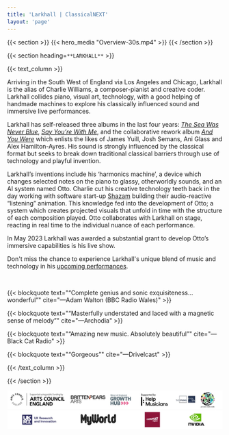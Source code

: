 ```yaml
---
title: 'Larkhall | ClassicalNEXT'
layout: 'page'
---
```


{{< section >}}
    {{< hero_media "Overview-30s.mp4" >}}
{{< /section >}}

{{< section heading=`**LARKHALL**` >}}

{{< text_column >}}

Arriving in the South West of England via Los Angeles and Chicago, Larkhall is the alias of Charlie Williams, a composer-pianist and creative coder. Larkhall collides piano, visual art, technology, with a good helping of handmade machines to explore his classically influenced sound and immersive live performances. 

Larkhall has self-released three albums in the last four years: [*The Sea Was Never Blue*](/works), [*Say You’re With Me*](/works), and the collaborative rework album [*And You Were*](/works) which enlists the likes of James Yuill, Josh Semans, Ani Glass and Alex Hamilton-Ayres. His sound is strongly influenced by the classical format but seeks to break down traditional classical barriers through use of technology and playful invention.

Larkhall’s inventions include his ‘harmonics machine’, a device which changes selected notes on the piano to glassy, otherworldly sounds, and an AI system named Otto.  Charlie cut his creative technology teeth back in the day working with software start-up [Shazam](https://www.shazam.com/home) building their audio-reactive “listening” animation. This knowledge fed into the development of Otto; a system which creates projected visuals that unfold in time with the structure of each composition played. Otto collaborates with Larkhall on stage, reacting in real time to the individual nuance of each performance.

In May 2023 Larkhall was awarded a substantial grant to develop Otto’s immersive capabilities is his live show. 

Don't miss the chance to experience Larkhall's unique blend of music and technology in his [upcoming performances](/concerts).

<br>

{{< blockquote text="“Complete genius and sonic exquisiteness… wonderful”" cite="—Adam Walton (BBC Radio Wales)" >}}

{{< blockquote text="“Masterfully understated and laced with a magnetic sense of melody”" cite="—Archodia" >}}

{{< blockquote text="“Amazing new music. Absolutely beautiful”" cite="—Black Cat Radio" >}}

{{< blockquote text="“Gorgeous”" cite="—Drivelcast" >}}

{{< /text_column >}}


{{< /section >}}

<!-- {{< container flex="true" >}}
    {{< download_button 
            url="assets/Larkhall_EPK_2023.zip" 
            text="Download press kit" >}}

    {{< download_button 
            url="assets/Larkhall-Stage-plot-diagram.pdf" 
            text="Download stage plot diagram" >}}

    {{< download_button 
            url="assets/Larkhall-Touring-Pack-11-2022.pdf" 
            text="Download touring pack" >}}
{{< /container >}} -->

<p align="center">
  <img src="All-support-1024.jpg" /><br>
  <img src="All-support2-1024.jpg" />
</p>



